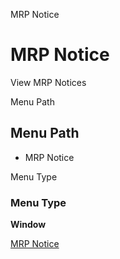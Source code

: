 
MRP Notice
# MRP Notice


View MRP Notices

Menu Path
## Menu Path



- MRP Notice

Menu Type
### Menu Type

**Window**


[MRP Notice](functional-guide/window/window-mrp-notice.md)